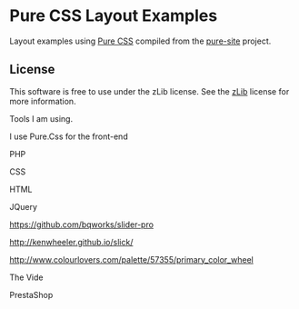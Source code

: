 Pure CSS Layout Examples
========================

Layout examples using [Pure CSS][pure] compiled from the [pure-site][] project.

[pure]: http://purecss.io/
[pure-site]: https://github.com/yahoo/pure-site


License
-------

This software is free to use under the zLib license.
See the [zLib][] license for more information.

[zLib]: http://www.zlib.net/zlib_license.html


Tools I am using. 

I use Pure.Css for the front-end

PHP

CSS

HTML

JQuery

https://github.com/bqworks/slider-pro  

http://kenwheeler.github.io/slick/

http://www.colourlovers.com/palette/57355/primary_color_wheel

The Vide

PrestaShop
